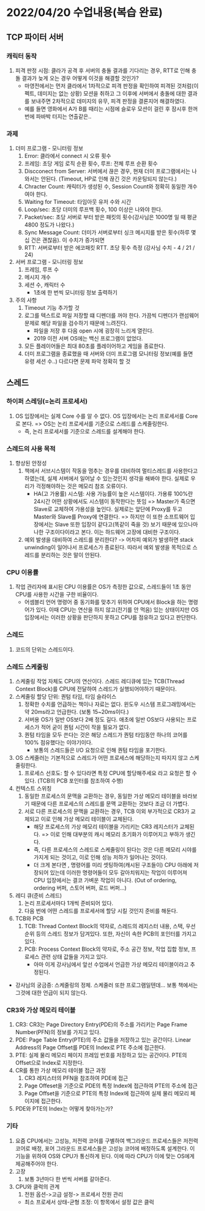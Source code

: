# 2022/04/20 수업내용(복습 완료)
## TCP 파이터 서버
### 캐릭터 동작
1. 피격 판정 시점: 클라가 공격 후 서버의 충돌 결과를 기다리는 경우, RTT로 인해 충돌 결과가 늦게 오는 경우 어떻게 이것을 해결할 것인가?
    * 마영전에서는 먼저 클라에서 1차적으로 피격 판정을 확인하여 피격된 것처럼(이펙트, 데미지는 없는 상황) 모션을 취하고 그 이후에 서버에서 충돌에 대한 결과를 보내주면 2차적으로 데미지의 유무, 피격 판정을 결론지어 해결하였다.
    * 예를 들면 영화에서 A가 B를 때리는 시점에 슬로우 모션이 걸린 후 잠시후 한꺼번에 파바박 터지는 연출같은..

### 과제
1. 더미 프로그램 - 모니터링 정보
    1) Error: 클라에서 connect 시 오류 횟수
    2) 프레임: 초당 게임 로직 순환 횟수, 루프: 전체 루프 순환 횟수
    3) Discconect from Server: 서버에서 끊은 경우, 현재 더미 프로그램에서는 나와서는 안된다. (Timeout, HP로 인해 끊긴 것은 카운팅되지 않는다.)
    4) Chracter Count: 캐릭터가 생성된 수, Session Count와 정확히 동일한 개수여야 한다.
    5) Waiting for Timeout: 타임아웃 유저 수와 시간
    6) Loop/sec: 초당 더미의 루프백 횟수, 100 이상은 나와야 한다. 
    7) Packet/sec: 초당 서버로 부터 받은 패킷의 횟수(강사님은 1000명 일 때 평균4800 정도가 나왔다.)
    8) Sync Message Count: 더미가 서버로부터 싱크 메시지를 받은 횟수(하루 몇십 건은 괜찮음). 이 수치가 증가되면 
    9) RTT: 서버로부터 받은 에코패킷 RTT. 초당 횟수 측정 (강사님 수치 - 4 / 21 / 24)
2. 서버 프로그램 - 모니터링 정보
    1) 프레임, 루프 수
    2) 메시지 개수
    3) 세션 수, 캐릭터 수
        * 1초에 한 번씩 모니터링 정보 출력하기
3. 주의 사항
    1) Timeout 기능 추가할 것
    2) 로그를 텍스트로 파일 저장할 떄 디펜더를 꺼야 한다. 가끔씩 디펜더가 랜섬웨어 문제로 해당 파일을 검수하기 때문에 느려진다.
        * 파일을 저장 후 다음 open 시에 굉장히 느리게 열린다.
        * 2019 이전 서버 OS에는 백신 프로그램이 없었다.
    3) 모든 플레이어들은 최대 80초를 플레이어하고 게임을 종료한다.
    4) 더미 프로그램을 종료했을 때 서버와 더미 프로그램 모니터링 정보(예를 들면 유령 세션 수..) 다르다면 문제 파악 정확히 할 것

## 스레드
### 하이퍼 스레딩(=논리 프로세서)
1.  OS 입장에서는 실제 Core 수를 알 수 없다. OS 입장에서는 논리 프로세서를 Core로 본다. => OS는 논리 프로세서를 기준으로 스레드를 스케줄링한다.
    * 즉, 논리 프로세서를 기준으로 스레드를 설계해야 한다.

### 스레드의 사용 목적
1. 향상된 안정성
    1) 책에서 서브시스템이 작동을 멈추는 경우를 대비하여 멀티스레드를 사용한다고 하였는데, 실제 서버에서 일어날 수 있는것인지 생각을 해봐야 한다. 실제로 우리가 걱정해야하는 것은 메모리 참조 오류이다. 
        * HA(고 가용률) 시스템: 사용 가능률이 높은 시스템이다. 가용류 100%란 24시간 어떤 상황에서도 시스템이 동작한다는 뜻임 => Master가 죽으면 Slave로 교체하여 가용성을 높인다. 실제로는 앞단에 Proxy를 두고 Master와 Slave를 Proxy에 연결한다. => 하지만 이 또한 소프트웨어 입장에서는 Slave 또한 입장이 같다고(똑같이 죽을 것) 보기 때문에 있으나마나한 구조이다이라고 본다. 이는 하드웨어 고장에 대비한 구조이다.
   2) 예외 발생을 대비하여 스레드를 분리한다? -> 어차피 예외가 발생하면 stack unwinding이 일어나서 프로세스가 종료된다. 따라서 예외 발생을 목적으로 스레드를 분리하는 것은 말이 안된다.

### CPU 이용률
1. 작업 관리자에 표시된 CPU 이용률은 OS가 측정한 값으로, 스레드들이 1초 동안 CPU를 사용한 시간을 구한 비율이다.
    * 어셈블리 언어 명령어 중 동기화를 맞추기 위하여 CPU에서 Block을 하는 명령어가 있다. 이때 CPU는 연산을 하지 않고(전기를 안 먹음) 있는 상태이지만 OS 입장에서는 이러한 상황을 판단하지 못하고 CPU를 점유하고 있다고 판단한다.

### 스레드
1. 코드의 단위는 스레드이다.

### 스레드 스케줄링
1. 스케줄링 작업 자체도 CPU의 연산이다. 스레드 레디큐에 있는 TCB(Thread Context Block)를 CPU에 전달하여 스레드가 실행되어야하기 때문이다.
2. 스케줄링 할당 단위: 퀀텀 타임, 타임 슬라이스
    1) 정확한 수치를 언급하는 책이나 자료는 없다. 윈도우 시스템 프로그래밍에서는 약 20ms라고 언급한다. (보통 15~20ms이다.)
    2) 서버용 OS가 일반 OS보다 2배 정도 길다. 애초에 일반 OS보다 사용되는 프로세스가 적어 굳이 퀀텀 시간이 작을 필요가 없다. 
    3) 퀀텀 타임을 모두 쓴다는 것은 해당 스레드가 퀀텀 타임동안 하나의 코어를 100% 점유했다는 이야기이다.
        * 보통의 스레드들은 I/O 요청으로 인해 퀀텀 타임을 포기한다.
3. OS 스케줄러는 기본적으로 스레드가 어떤 프로세스에 해당하는지 따지지 않고 스케줄링한다.
    1) 프로세스 선호도: 할 수 있다라면 특정 CPU에 할당해주세요 라고 요청은 할 수 있다. (TCB의 PCB 포인터를 참조하여 수행)
4. 컨텍스트 스위칭
    1) 동일한 프로세스의 문맥을 교환하는 경우, 동일한 가상 메모리 테이블을 바라보기 때문에 다른 프로세스의 스레드를 문맥 교환하는 것보다 조금 더 가볍다.
    2) 서로 다른 프로세스의 문맥을 교환하는 경우, TCB 이외 부가적으로 CR3가 교체되고 이로 인해 가상 메모리 테이블이 교체된다. 
        * 해당 프로세스의 가상 메모리 테이블을 가리키는 CR3 레지스터가 교체된다. => 이로 인해 대부분의 캐시 메모리 초기화가 이루어지고 부하가 생긴다.
        * 즉, 다른 프로세스의 스레드로 스케줄링이 된다는 것은 다른 메모리 시야를 가지게 되는 것이고, 이로 인해 성능 저하가 일어나는 것이다.
        * 더 크게 본다면 , 명령어를 미리 셋팅하여(캐시된 구조들이) CPU 아래에 저장되어 있는데 이러한 명령어들이 모두 갈아치워지는 작업이 이루어져 CPU 입장에서는 결코 가벼운 작업이 아니다. (Out of ordering, ordering 버퍼, 스토어 버퍼, 로드 버퍼...)
5. 레디 큐(준비 스레드)
    1) 논리 프로세서마다 1개씩 준비되어 있다.
    2) 다음 번에 어떤 스레드를 프로세서에 할당 시킬 것인지 준비를 해둔다.
6. TCB와 PCB
    1) TCB: Thread Context Block의 약자로, 스레드의 레지스터 내용, 스택, 우선순위 등의 스레드 정보가 담겨있다. 또한, 자신이 속한 PCB의 포인터를 가지고 있다.
    2) PCB: Process Context Block의 약자로, 주소 공간 정보, 작업 집합 정보, 프로세스 관련 상태 값들을 가지고 있다.
        * 아마 이게 강사님에서 앞선 수업에서 언급한 가상 메모리 테이블이라고 추정된다.
* 강사님의 궁금증: 스케줄링의 정체. 스케줄러 또한 프로그램일텐데... 보통 책에서는 그것에 대한 언급이 되지 않는다.

### CR3와 가상 메모리 테이블
1. CR3: CR3는 Page Directory Entry(PDE)의 주소를 가리키는 Page Frame Number(PFN)의 정보를 가지고 있다.
2. PDE: Page Table Entry(PTE)의 주소 값들을 저장하고 있는 공간이다. Linear Address의 Page Offset를 PDE의 Index로 PTE 주소에 접근한다.
3. PTE: 실제 물리 메모리 페이지 프레임 번호를 저장하고 있는 공간이다. PTE의 Offset으로 Index로 지정한다.
4. CR를 통한 가상 메모리 테이블 접근 과정
    1) CR3 레지스터의 PFN을 참조하여 PDE에 접근
    2) Page Offeset을 기준으로 PDE의 특정 Index에 접근하여 PTE의 주소에 접근
    3) Page Offset을 기준으로 PTE의 특정 Index에 접근하여 실제 물리 메모리 페이지에 접근한다.
5. PDE와 PTE의 Index는 어떻게 찾아가는가?

### 기타
1. 요즘 CPU에서는 고성능, 저전력 코어를 구별하여 백그라운드 프로세스들은 저전력 코어로 배정, 포어 그라운드 프로세스들은 고성능 코어에 배정하도록 설계한다. 이 기능을 위하여 OS와 CPU가 통신하게 된다. 이에 따라 CPU가 이에 맞는 OS에게 제공해주어야 한다.
2. 고장
    1) 보통 3년마다 한 번씩 서버를 갈아준다.
3. CPU와 클럭의 관계
    1) 전원 옵션->고급 설정-> 프로세서 전원 관리
    * 최소 프로세서 상태-균형 조정: 이 항목에서 설정 값은 클럭
